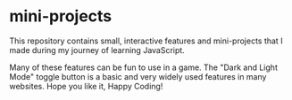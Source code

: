 # mini-projects
This repository contains small, interactive features and mini-projects that I made during my journey of learning JavaScript.

Many of these features can be fun to use in a game. The "Dark and Light Mode" toggle button is a basic and very widely used features in many websites. 
Hope you like it, Happy Coding! 
